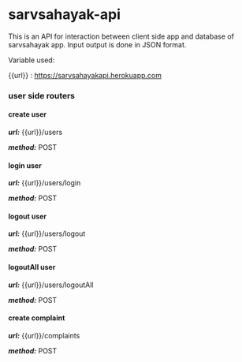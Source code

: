 # sarvsahayak-api
This is an API for interaction between client side app and database of sarvsahayak app. Input output is done in JSON format.

Variable used:

{{url}} : https://sarvsahayakapi.herokuapp.com

### user side routers

#### create user

***url:*** {{url}}/users

***method:*** POST



#### login user

***url:*** {{url}}/users/login

***method:*** POST



#### logout user

***url:*** {{url}}/users/logout

***method:*** POST



#### logoutAll user

***url:*** {{url}}/users/logoutAll

***method:*** POST



#### create complaint

***url:*** {{url}}/complaints

***method:*** POST
